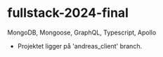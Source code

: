 # fullstack-2024-final
MongoDB, Mongoose, GraphQL, Typescript, Apollo

- Projektet ligger på 'andreas_client' branch.
